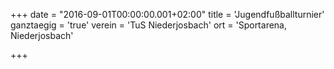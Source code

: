 +++
date = "2016-09-01T00:00:00.001+02:00"
title = 'Jugendfußballturnier'
ganztaegig = 'true'
verein = 'TuS Niederjosbach'
ort = 'Sportarena, Niederjosbach'

+++

      